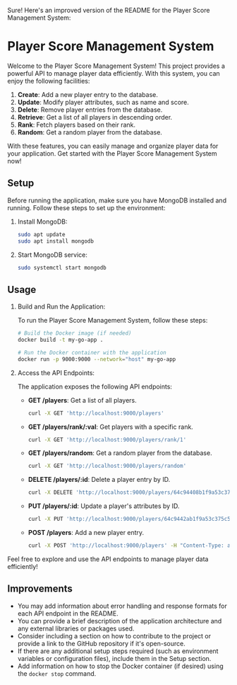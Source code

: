 Sure! Here's an improved version of the README for the Player Score Management System:

# Player Score Management System

Welcome to the Player Score Management System! This project provides a powerful API to manage player data efficiently. With this system, you can enjoy the following facilities:

1. **Create**: Add a new player entry to the database.
2. **Update**: Modify player attributes, such as name and score.
3. **Delete**: Remove player entries from the database.
4. **Retrieve**: Get a list of all players in descending order.
5. **Rank**: Fetch players based on their rank.
6. **Random**: Get a random player from the database.

With these features, you can easily manage and organize player data for your application. Get started with the Player Score Management System now!

## Setup

Before running the application, make sure you have MongoDB installed and running. Follow these steps to set up the environment:

1. Install MongoDB:

   ```bash
   sudo apt update
   sudo apt install mongodb
   ```

2. Start MongoDB service:

   ```bash
   sudo systemctl start mongodb
   ```

## Usage

1. Build and Run the Application:

   To run the Player Score Management System, follow these steps:

   ```bash
   # Build the Docker image (if needed)
   docker build -t my-go-app .

   # Run the Docker container with the application
   docker run -p 9000:9000 --network="host" my-go-app
   ```

2. Access the API Endpoints:

   The application exposes the following API endpoints:

   - **GET /players**: Get a list of all players.
     ```bash
     curl -X GET 'http://localhost:9000/players'
     ```

   - **GET /players/rank/:val**: Get players with a specific rank.
     ```bash
     curl -X GET 'http://localhost:9000/players/rank/1'
     ```

   - **GET /players/random**: Get a random player from the database.
     ```bash
     curl -X GET 'http://localhost:9000/players/random'
     ```

   - **DELETE /players/:id**: Delete a player entry by ID.
     ```bash
     curl -X DELETE 'http://localhost:9000/players/64c94408b1f9a53c375c50ec'
     ```

   - **PUT /players/:id**: Update a player's attributes by ID.
     ```bash
     curl -X PUT 'http://localhost:9000/players/64c9442ab1f9a53c375c50ed' -H "Content-Type: application/json" -d '{"name":"Harshya", "country":"IN", "score":8}'
     ```

   - **POST /players**: Add a new player entry.
     ```bash
     curl -X POST 'http://localhost:9000/players' -H "Content-Type: application/json" -d '{"name":"Messi", "country":"AR", "score":89}'
     ```

Feel free to explore and use the API endpoints to manage player data efficiently!

## Improvements

- You may add information about error handling and response formats for each API endpoint in the README.
- You can provide a brief description of the application architecture and any external libraries or packages used.
- Consider including a section on how to contribute to the project or provide a link to the GitHub repository if it's open-source.
- If there are any additional setup steps required (such as environment variables or configuration files), include them in the Setup section.
- Add information on how to stop the Docker container (if desired) using the `docker stop` command.
